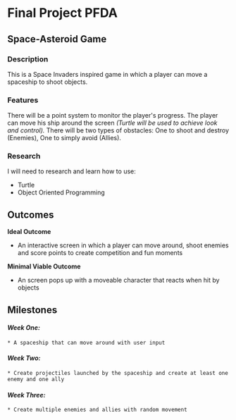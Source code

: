 # Final Project PFDA 

## Space-Asteroid Game
### **Description**
This is a Space Invaders inspired game in which a player can move a spaceship to shoot objects. 

### **Features**
There will be a point system to monitor the player's progress.
The player can move his ship around the screen
    _(Turtle will be used to achieve look and control)._
There will be two types of obstacles:
    One to shoot and destroy (Enemies),
    One to simply avoid (Allies).

### **Research**
I will need to research and learn how to use:
* Turtle
* Object Oriented Programming

## Outcomes
**Ideal Outcome**
* An interactive screen in which a player can move around, shoot enemies and score points to create competition and fun moments

**Minimal Viable Outcome**
* An screen pops up with a moveable character that reacts when hit by objects

## Milestones
#### _Week One:_
    * A spaceship that can move around with user input
#### _Week Two:_
    * Create projectiles launched by the spaceship and create at least one enemy and one ally
#### _Week Three:_
    * Create multiple enemies and allies with random movement

